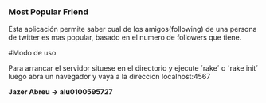 ### Most Popular Friend

Esta aplicación permite saber cual de los amigos(following) de una persona de twitter es mas popular, basado en el numero de followers que tiene.

#Modo de uso

Para arrancar el servidor situese en el directorio y ejecute ´rake´ o ´rake init´ luego abra un navegador y vaya a la direccion localhost:4567

**Jazer Abreu -> alu0100595727**